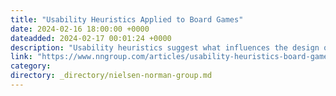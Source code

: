 ```yaml
---
title: "Usability Heuristics Applied to Board Games"
date: 2024-02-16 18:00:00 +0000
dateadded: 2024-02-17 00:01:24 +0000
description: "Usability heuristics suggest what influences the design of successful board games."
link: "https://www.nngroup.com/articles/usability-heuristics-board-games/"
category:
directory: _directory/nielsen-norman-group.md
---
```

